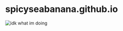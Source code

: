 # spicyseabanana.github.io
<!DOCTYPE html>
<html>
<img src="https://images.artfight.net/character/xH8Yutf3PmbgMendknh5zegO4tKpOcvvpglTT2crFajCh6UK7L0YV5sBudsw.png?t=1718495665" alt="idk what im doing">
</html>
